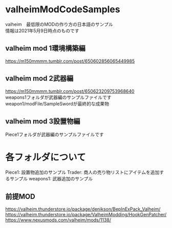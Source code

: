 # valheimModCodeSamples
valheim　最低限のMODの作り方の日本語のサンプル  
情報は2021年5月9日時点のものです  

## valheim mod 1環境構築編
https://m150mmmm.tumblr.com/post/650602856065449985  

## valheim mod 2武器編
https://m150mmmm.tumblr.com/post/650623209753968640  
weapons1フォルダが武器編のサンプルファイルです 
weapon1/modFile/SampleSwordが最終的な成果物  

## valheim mod 3設置物編
Piece1フォルダが武器編のサンプルファイルです



# 各フォルダについて
Piece1: 設置物追加のサンプル
Trader: 商人の売り物リストにアイテムを追加するサンプル
weapons1: 武器追加のサンプル

## 前提MOD
https://valheim.thunderstore.io/package/denikson/BepInExPack_Valheim/  
https://valheim.thunderstore.io/package/ValheimModding/HookGenPatcher/  
https://www.nexusmods.com/valheim/mods/1138/




